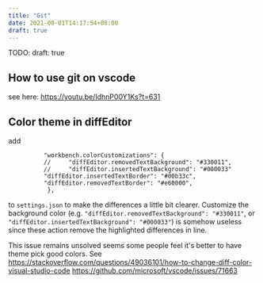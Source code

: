 ```yaml
---
title: "Git"
date: 2021-08-01T14:17:54+08:00
draft: true
---
```

TODO: draft: true
## How to use git on vscode
see here: https://youtu.be/IdhnP00Y1Ks?t=631


## Color theme in diffEditor
add
```
          "workbench.colorCustomizations": {
          //     "diffEditor.removedTextBackground": "#330011",
          //     "diffEditor.insertedTextBackground": "#000033"
          "diffEditor.insertedTextBorder": "#00b33c",
          "diffEditor.removedTextBorder": "#e60000",
           },
 ```
 to `settings.json` to make the differences a little bit clearer.
 Customize the background color (e.g. `"diffEditor.removedTextBackground": "#330011"`, or `"diffEditor.insertedTextBackground": "#000033"`) is somehow useless since these action remove the highlighted differences in line.
 
 This issue remains unsolved seems some people feel it's better to have theme pick good colors. See
 https://stackoverflow.com/questions/49036101/how-to-change-diff-color-visual-studio-code
 https://github.com/microsoft/vscode/issues/71663